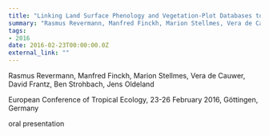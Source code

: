 ```yaml
---
title: "Linking Land Surface Phenology and Vegetation-Plot Databases to predict Species Diversity and Distributions in the Okavango Basin"
summary: "Rasmus Revermann, Manfred Finckh, Marion Stellmes, Vera de Cauwer, David Frantz, Ben Strohbach, Jens Oldeland @ European Conference of Tropical Ecology, 23-26 February  2016, Göttingen, Germany"
tags:
- 2016
date: 2016-02-23T00:00:00.0Z
external_link: ""
---
```


Rasmus Revermann, Manfred Finckh, Marion Stellmes, Vera de Cauwer, David Frantz, Ben Strohbach, Jens Oldeland


European Conference of Tropical Ecology, 23-26 February  2016, Göttingen, Germany


oral presentation 
